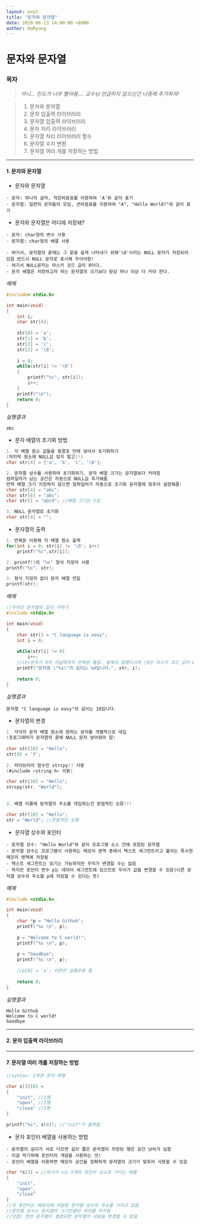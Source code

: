 ```yaml
---
layout: post
title: "문자와 문자열"
date: 2020-06-13 14:00:00 +0900
author: HaRyung
---
```


# 문자와 문자열

### 목차

> *아니... 진도가 너무 빨라용.... 교수님 언급하지 않으신건 나중에 추가하자!*

> 1. 문자와 문자열
> 2. 문자 입출력 라이브러리
> 3. 문자열 입출력 라이브러리
> 4. 문자 처리 라이브러리
> 5. 문자열 처리 라이브러리 함수
> 6. 문자열 수치 변환
> 7. 문자열 여러 개를 저장하는 방법

---

#### 1. 문자와 문자열

* 문자와 문자열

```
- 문자: 하나의 글자, 작은따옴표를 이용하여 'A'와 같이 표기
- 문자열: 일련의 문자들의 모임, 큰따옴표를 이용하여 "A", "Hello World!"와 같이 표기
```

* 문자와 문자열은 어디에 저장돼?

```
- 문자: char형의 변수 사용
- 문자열: char형의 배열 사용

- 여기서, 문자열의 끝에는 그 끝을 쉽게 나타내기 위해'\0'이라는 NULL 문자가 저장되어 있음 반드시 NULL 문자로 표시해 주어야함!
- 여기서 NULL문자는 아스키 코드 값이 0이다.
- 문자 배열은 저장하고자 하는 문자열의 크기보다 항상 하나 이상 더 커야 한다.
```

*예제*

```c
#include< stdio.h>

int main(void)
{
    int i;
    char str[4];
    
    str[0] = 'a';
    str[1] = 'b';
    str[2] = 'c';
    str[3] = '\0';
    
    i = 0;
    while(str[i] != '\0')
    {
        printf("%c", str[i]);
        i++;
    }
    printf("\n");
    return 0;
}
```

*실행결과*

```
abc

```

* 문자 배열의 초기화 방법

```c
1. 각 배열 원소 값들을 중괄호 안에 넣어서 초기화하기
(마지막 원소에 NULL값 잊지 말고!!)
char str[4] = {'a', 'b', 'c', '\0'};

2. 문자열 상수를 사용하여 초기화하기, 문자 배열 크기는 문자열보다 커야함
컴파일러가 남는 공간은 자동으로 NULL값 추가해줌
만약 배열 크기 지정하지 않으면 컴파일러가 자동으로 초기화 문자열에 맞추어 설정해줌!
char str[4] = "abc";
char str[6] = "abc";
char str[] = "abcd"; //배열 크기는 5임

3. NULL 문자열로 초기화
char str[4] = "";
```

* 문자열의 출력

```c
1. 반복문 이용해 각 배열 원소 출력
for(int i = 0; str[i] != '\0'; i++)
    printf("%c",str[i]);

2. printf()의 "%s" 형식 지정자 사용
printf("%s", str);

3. 형식 지정자 없이 문자 배열 전달
printf(str);
```

*예제*

```c
//주여진 문자열의 길이 구하기
#include <stdio.h>

int main(void)
{
    char str[] = "C language is easy";
    int i = 0;
    
    while(str[i] != 0)
        i++;
    //str문자가 0이 아닐때까지 반복문 돌림. 앞에서 말했다시피 \0은 아스키 코드 값이 0이니까!
    printf("문자열 \"%s\"의 길이는 %d입니다.", str, i);
    
    return 0;
}
```

*실행결과*

```
문자열 "C language is easy"의 길이는 18입니다.
```

* 문자열의 변경

```c
1. 각각의 문자 배열 원소에 원하는 문자를 개별적으로 대입
(프로그래머가 문자열의 끝에 NULL 문자 넣어줘야 함)
    
char str[10] = "Hello";
str[0] = 'Y';
    
2. 라이브러리 함수인 strcpy() 사용
(#include <string.h> 이용)

char str[10] = "Hello";
strcpy(str, "World");
 
    
3. 배열 이름에 문자열의 주소를 대입하는건 문법적인 오류!!!

char str[10] = "Hello";
str = "World"; //문법적인 오류
```

* 문자열 상수와 포인터

```
- 문자열 상수: "Hello World"와 같이 프로그램 소스 안에 포함된 문자열
- 문자열 상수는 프로그램이 사용하는 메모리 영역 중에서 텍스트 세그먼트라고 불리는 특수한 메모리 영역에 저장됨
- 텍스트 세그먼트는 읽기는 가능하지만 우리가 변경할 수는 없음
- 하지만 포인터 변수 p는 데이터 세그먼트에 있으므로 우리가 값을 변경할 수 있음(다른 문자열 상수의 주소를 p에 저장할 수 있다는 뜻)
```

*예제*

```c
#include <stdio.h>

int main(void)
{
    char *p = "Hello Github";
    printf("%s \n", p);
    
    p = "Welcome to C world!";
    printf("%s \n", p);
    
    p = "Goodbye";
    printf("%s \n", p);
    
    //p[0] = 'a'; 이런건 실행오류 뜸
    
    return 0;
}
```

*실행결과*

```
Hello Github
Welcome to C world!
Goodbye
```

---

#### 2. 문자 입출력 라이브러리

---

#### 7. 문자열 여러 개를 저장하는 방법

```c
//syntax: 2차원 문자 배열

char s[3][6] = 
{
    "init", //1행
    "open", //2행
    "close" //3행
}

printf("%s", s[0]); //"init"가 출력됨
```

* 문자 포인터 배열을 사용하는 방법

```
- 문자열의 길이가 서로 다르면 길이 짧은 문자열이 저장된 행은 공간 낭비가 심함
- 이걸 막기위해 포인터의 개념을 사용하는 것!
- 포인터 배열을 이용하면 메모리 공간을 정확하게 문자열의 크기가 맞추어 사용할 수 있음
```

```c
char *s[3] = //여기서 s는 3개의 포인터 요소로 가지는 배열
{
    "init",
    "open",
    "close"
}
//각 포인터는 메모리에 저장된 문자열 상수의 주소를 가지고 있음
//문자열 상수는 문자열의 크기만큼만 자리를 차지함
//단점) 한번 문자열이 결정되면 문자열의 내용을 변경할 수 없음
```

